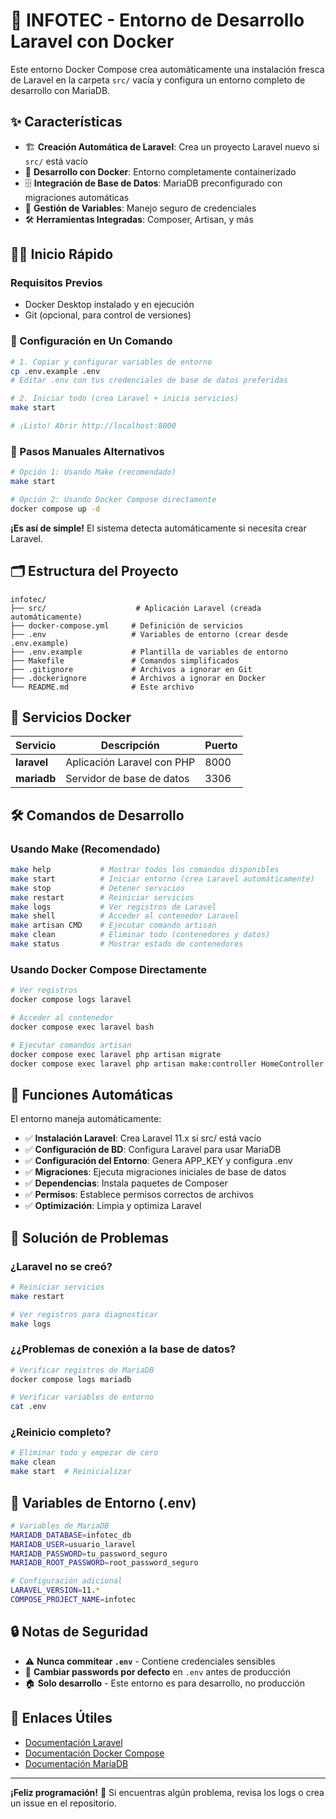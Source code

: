 # 🚀 INFOTEC - Entorno de Desarrollo Laravel con Docker

Este entorno Docker Compose crea automáticamente una instalación fresca de Laravel en la carpeta `src/` vacía y configura un entorno completo de desarrollo con MariaDB.

## ✨ Características

- 🏗️ **Creación Automática de Laravel**: Crea un proyecto Laravel nuevo si `src/` está vacío
- 🐳 **Desarrollo con Docker**: Entorno completamente containerizado
- 🗄️ **Integración de Base de Datos**: MariaDB preconfigurado con migraciones automáticas
- 🔑 **Gestión de Variables**: Manejo seguro de credenciales
- 🛠️ **Herramientas Integradas**: Composer, Artisan, y más

## 🏃‍♂️ Inicio Rápido

### Requisitos Previos
- Docker Desktop instalado y en ejecución
- Git (opcional, para control de versiones)

### 🚀 Configuración en Un Comando

```bash
# 1. Copiar y configurar variables de entorno
cp .env.example .env
# Editar .env con tus credenciales de base de datos preferidas

# 2. Iniciar todo (crea Laravel + inicia servicios)
make start

# ¡Listo! Abrir http://localhost:8000
```

### 📝 Pasos Manuales Alternativos

```bash
# Opción 1: Usando Make (recomendado)
make start

# Opción 2: Usando Docker Compose directamente
docker compose up -d
```

**¡Es así de simple!** El sistema detecta automáticamente si necesita crear Laravel.

## 🗂️ Estructura del Proyecto

```
infotec/
├── src/                    # Aplicación Laravel (creada automáticamente)
├── docker-compose.yml     # Definición de servicios
├── .env                   # Variables de entorno (crear desde .env.example)
├── .env.example           # Plantilla de variables de entorno
├── Makefile               # Comandos simplificados
├── .gitignore             # Archivos a ignorar en Git
├── .dockerignore          # Archivos a ignorar en Docker
└── README.md              # Este archivo
```

## 🐳 Servicios Docker

| Servicio | Descripción | Puerto |
|----------|-------------|--------|
| **laravel** | Aplicación Laravel con PHP | 8000 |
| **mariadb** | Servidor de base de datos | 3306 |

## 🛠️ Comandos de Desarrollo

### Usando Make (Recomendado)
```bash
make help           # Mostrar todos los comandos disponibles
make start          # Iniciar entorno (crea Laravel automáticamente)
make stop           # Detener servicios
make restart        # Reiniciar servicios
make logs           # Ver registros de Laravel
make shell          # Acceder al contenedor Laravel
make artisan CMD    # Ejecutar comando artisan
make clean          # Eliminar todo (contenedores y datos)
make status         # Mostrar estado de contenedores
```

### Usando Docker Compose Directamente
```bash
# Ver registros
docker compose logs laravel

# Acceder al contenedor
docker compose exec laravel bash

# Ejecutar comandos artisan
docker compose exec laravel php artisan migrate
docker compose exec laravel php artisan make:controller HomeController
```

## 🤖 Funciones Automáticas

El entorno maneja automáticamente:

- ✅ **Instalación Laravel**: Crea Laravel 11.x si src/ está vacío
- ✅ **Configuración de BD**: Configura Laravel para usar MariaDB
- ✅ **Configuración del Entorno**: Genera APP_KEY y configura .env
- ✅ **Migraciones**: Ejecuta migraciones iniciales de base de datos
- ✅ **Dependencias**: Instala paquetes de Composer
- ✅ **Permisos**: Establece permisos correctos de archivos
- ✅ **Optimización**: Limpia y optimiza Laravel

## 🐛 Solución de Problemas

### ¿Laravel no se creó?
```bash
# Reiniciar servicios
make restart

# Ver registros para diagnosticar
make logs
```

### ¿¿Problemas de conexión a la base de datos?
```bash
# Verificar registros de MariaDB
docker compose logs mariadb

# Verificar variables de entorno
cat .env
```

### ¿Reinicio completo?
```bash
# Eliminar todo y empezar de cero
make clean
make start  # Reinicializar
```

## 📁 Variables de Entorno (.env)

```bash
# Variables de MariaDB
MARIADB_DATABASE=infotec_db
MARIADB_USER=usuario_laravel
MARIADB_PASSWORD=tu_password_seguro
MARIADB_ROOT_PASSWORD=root_password_seguro

# Configuración adicional
LARAVEL_VERSION=11.*
COMPOSE_PROJECT_NAME=infotec
```

## 🔒 Notas de Seguridad

- ⚠️ **Nunca commitear `.env`** - Contiene credenciales sensibles
- 🔑 **Cambiar passwords por defecto** en `.env` antes de producción
- 🏠 **Solo desarrollo** - Este entorno es para desarrollo, no producción

## 🔗 Enlaces Útiles

- [Documentación Laravel](https://laravel.com/docs)
- [Documentación Docker Compose](https://docs.docker.com/compose/)
- [Documentación MariaDB](https://mariadb.org/documentation/)

---

**¡Feliz programación!** 🚀 Si encuentras algún problema, revisa los logs o crea un issue en el repositorio.
